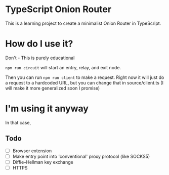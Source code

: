 # TypeScript Onion Router

This is a learning project to create a minimalist Onion Router in TypeScript.

# How do I use it?

Don't - This is purely educational

`npm run circuit` will start an entry, relay, and exit node. 

Then you can run `npm run client` to make a request. Right now it will just do a request to a hardcoded URL, but you can change that in source/client.ts (I will make it more generalized soon I promise)

# I'm using it anyway

In that case, 

## Todo

- [ ] Browser extension
- [ ] Make entry point into 'conventional' proxy protocol (like SOCKS5)
- [ ] Diffie–Hellman key exchange
- [ ] HTTPS
